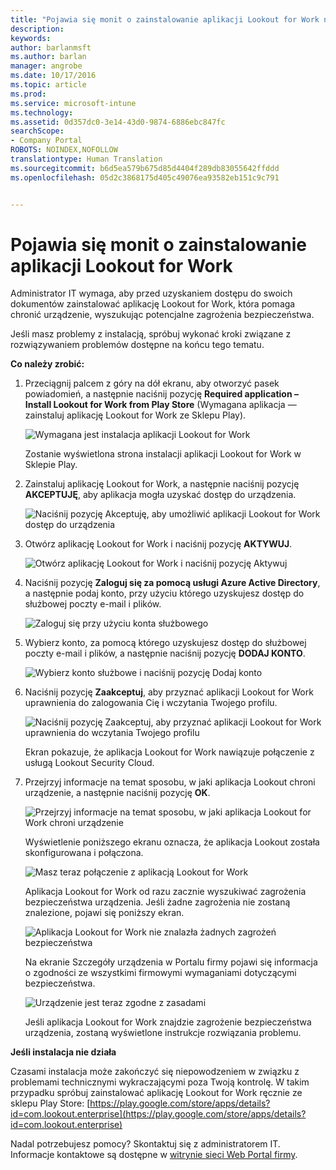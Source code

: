```yaml
---
title: "Pojawia się monit o zainstalowanie aplikacji Lookout for Work na urządzeniu z systemem Android | Microsoft Docs"
description: 
keywords: 
author: barlanmsft
ms.author: barlan
manager: angrobe
ms.date: 10/17/2016
ms.topic: article
ms.prod: 
ms.service: microsoft-intune
ms.technology: 
ms.assetid: 0d357dc0-3e14-43d0-9874-6886ebc847fc
searchScope:
- Company Portal
ROBOTS: NOINDEX,NOFOLLOW
translationtype: Human Translation
ms.sourcegitcommit: b6d5ea579b675d85d4404f289db83055642ffddd
ms.openlocfilehash: 05d2c3868175d405c49076ea93582eb151c9c791


---
```


# <a name="you-are-prompted-to-install-lookout-for-work"></a>Pojawia się monit o zainstalowanie aplikacji Lookout for Work

Administrator IT wymaga, aby przed uzyskaniem dostępu do swoich dokumentów zainstalować aplikację Lookout for Work, która pomaga chronić urządzenie, wyszukując potencjalne zagrożenia bezpieczeństwa.

Jeśli masz problemy z instalacją, spróbuj wykonać kroki związane z rozwiązywaniem problemów dostępne na końcu tego tematu.


**Co należy zrobić:**

1.  Przeciągnij palcem z góry na dół ekranu, aby otworzyć pasek powiadomień, a następnie naciśnij pozycję **Required application – Install Lookout for Work from Play Store** (Wymagana aplikacja — zainstaluj aplikację Lookout for Work ze Sklepu Play).

    ![Wymagana jest instalacja aplikacji Lookout for Work](./media/lookout-required-app-install-android.png)

    Zostanie wyświetlona strona instalacji aplikacji Lookout for Work w Sklepie Play.

2.  Zainstaluj aplikację Lookout for Work, a następnie naciśnij pozycję **AKCEPTUJĘ**, aby aplikacja mogła uzyskać dostęp do urządzenia.

    ![Naciśnij pozycję Akceptuję, aby umożliwić aplikacji Lookout for Work dostęp do urządzenia](./media/lookout-accept-store-permissions-android.png)

3. Otwórz aplikację Lookout for Work i naciśnij pozycję **AKTYWUJ**.

    ![Otwórz aplikację Lookout for Work i naciśnij pozycję Aktywuj](./media/lookout-activate-button-android.png)

4. Naciśnij pozycję **Zaloguj się za pomocą usługi Azure Active Directory**, a następnie podaj konto, przy użyciu którego uzyskujesz dostęp do służbowej poczty e-mail i plików.

    ![Zaloguj się przy użyciu konta służbowego](./media/lookout-sign-in-azure-android.png)

5. Wybierz konto, za pomocą którego uzyskujesz dostęp do służbowej poczty e-mail i plików, a następnie naciśnij pozycję **DODAJ KONTO**.

    ![Wybierz konto służbowe i naciśnij pozycję Dodaj konto](./media/lookout-pick-account-android.png)

6. Naciśnij pozycję **Zaakceptuj**, aby przyznać aplikacji Lookout for Work uprawnienia do zalogowania Cię i wczytania Twojego profilu.

    ![Naciśnij pozycję Zaakceptuj, aby przyznać aplikacji Lookout for Work uprawnienia do wczytania Twojego profilu](./media/lookout-needs-permission-to-view-profile-android.png)

    Ekran pokazuje, że aplikacja Lookout for Work nawiązuje połączenie z usługą Lookout Security Cloud.

7. Przejrzyj informacje na temat sposobu, w jaki aplikacja Lookout chroni urządzenie, a następnie naciśnij pozycję **OK**.

    ![Przejrzyj informacje na temat sposobu, w jaki aplikacja Lookout for Work chroni urządzenie](./media/lookout-how-it-protects-your-device-android.png)

    Wyświetlenie poniższego ekranu oznacza, że aplikacja Lookout została skonfigurowana i połączona.

    ![Masz teraz połączenie z aplikacją Lookout for Work](./media/lookout-you-are-now-connected-android.png)

    Aplikacja Lookout for Work od razu zacznie wyszukiwać zagrożenia bezpieczeństwa urządzenia. Jeśli żadne zagrożenia nie zostaną znalezione, pojawi się poniższy ekran.

    ![Aplikacja Lookout for Work nie znalazła żadnych zagrożeń bezpieczeństwa](./media/lookout-scan-no-threats-found-android.png)

    Na ekranie Szczegóły urządzenia w Portalu firmy pojawi się informacja o zgodności ze wszystkimi firmowymi wymaganiami dotyczącymi bezpieczeństwa.

    ![Urządzenie jest teraz zgodne z zasadami](./media/lookout-device-now-compliant-android.png)

    Jeśli aplikacja Lookout for Work znajdzie zagrożenie bezpieczeństwa urządzenia, zostaną wyświetlone instrukcje rozwiązania problemu.

**Jeśli instalacja nie działa**

Czasami instalacja może zakończyć się niepowodzeniem w związku z problemami technicznymi wykraczającymi poza Twoją kontrolę. W takim przypadku spróbuj zainstalować aplikację Lookout for Work ręcznie ze sklepu Play Store: [https://play.google.com/store/apps/details?id=com.lookout.enterprise](https://play.google.com/store/apps/details?id=com.lookout.enterprise) 

Nadal potrzebujesz pomocy? Skontaktuj się z administratorem IT. Informacje kontaktowe są dostępne w [witrynie sieci Web Portal firmy](http://portal.manage.microsoft.com).



<!--HONumber=Dec16_HO2-->


